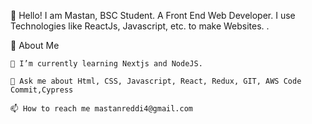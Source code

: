 👋 Hello! I am Mastan, BSC Student.
   A Front End Web Developer.
   I use Technologies like ReactJs, Javascript, etc. to make Websites.
  .

🚀 About Me

    🌱 I’m currently learning Nextjs and NodeJS.

    💬 Ask me about Html, CSS, Javascript, React, Redux, GIT, AWS Code Commit,Cypress

    📫 How to reach me mastanreddi4@gmail.com
     

